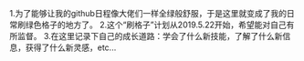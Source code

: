   1.为了能够让我的github日程像大佬们一样全绿般舒服，于是这里就变成了我的日常刷绿色格子的地方了。
  2.这个“刷格子”计划从2019.5.22开始，希望能对自己有所监督。
  3.在这里记录下自己的成长道路：学会了什么新技能，了解了什么新信息，获得了什么新灵感，etc...
